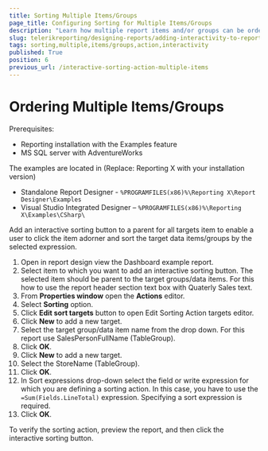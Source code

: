 ```yaml
---
title: Sorting Multiple Items/Groups
page_title: Configuring Sorting for Multiple Items/Groups
description: "Learn how multiple report items and/or groups can be ordered at the same via the Sorting Interactive Action."
slug: telerikreporting/designing-reports/adding-interactivity-to-reports/actions/sorting-action/sorting-multiple-items-groups
tags: sorting,multiple,items/groups,action,interactivity
published: True
position: 6
previous_url: /interactive-sorting-action-multiple-items
---
```


# Ordering Multiple Items/Groups

Prerequisites:

* Reporting installation with the Examples feature
* MS SQL server with AdventureWorks

The examples are located in (Replace: Reporting X with your installation version)

* Standalone Report Designer - `%PROGRAMFILES(x86)%\Reporting X\Report Designer\Examples`
* Visual Studio Integrated Designer – `%PROGRAMFILES(x86)%\Reporting X\Examples\CSharp\`

Add an interactive sorting button to a parent for all targets item to enable a user to click the item adorner and sort the target data items/groups by the selected expression.

1. Open in report design view the Dashboard example report.
1. Select item to which you want to add an interactive sorting button. The selected item should be parent to the target groups/data items. For this how to use the report header section text box with Quaterly Sales text.
1. From __Properties window__ open the __Actions__ editor.
1. Select __Sorting__ option.
1. Click __Edit sort targets__ button to open Edit Sorting Action targets editor.
1. Click __New__ to add a new target.
1. Select the target group/data item name from the drop down. For this report use SalesPersonFullName (TableGroup).
1. Click __OK__.
1. Click __New__ to add a new target.
1. Select the StoreName (TableGroup).
1. Click __OK__.
1. In Sort expressions drop-down select the field or write expression for which you are defining a sorting action. In this case, you have to use the `=Sum(Fields.LineTotal)` expression. Specifying a sort expression is required.
1. Click __OK__.

To verify the sorting action, preview the report, and then click the interactive sorting button.
